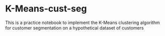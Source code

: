 # K-Means-cust-seg
This is a practice notebook to implement the K-Means clustering algorithm for customer segmentation on a hypothetical dataset of customers
